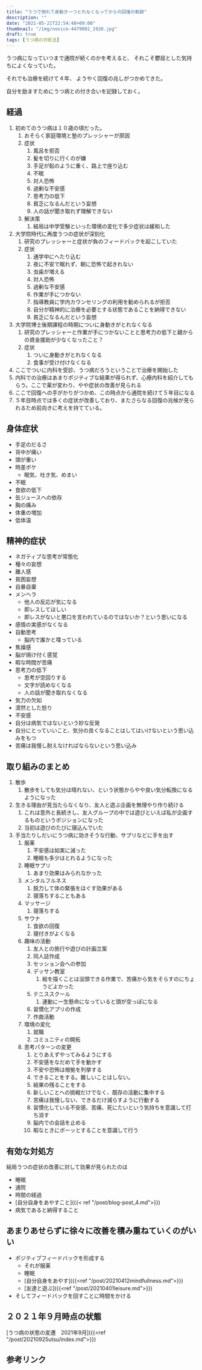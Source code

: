 ```yaml
---
title: "うつで倒れて身動き一つとれなくなってからの回復の軌跡"
description: ""
date: "2021-05-21T22:54:48+09:00"
thumbnail: "/img/novice-4479081_1920.jpg"
draft: true
tags: [うつ病の対処法]
---
```

うつ病になっていつまで通院が続くのかを考えると、
それこそ鬱屈とした気持ちによくなっていた。

それでも治療を続けて４年、
ようやく回復の兆しがつかめてきた。

自分を励ますためにうつ病との付き合いを記録しておく。


## 経過
1. 初めてのうつ病は１０歳の頃だった。
   1. おそらく家庭環境と塾のプレッシャーが原因
   2. 症状
      1. 風呂を拒否
      2. 髪を切りに行くのが嫌
      3. 手足が鉛のように重く、路上で座り込む
      4. 不眠
      5. 対人恐怖
      6. 過剰な不安感
      7. 思考力の低下
      8. 貧乏になるんだという妄想
      9. 人の話が聞き取れず理解できない
   3. 解決策
      1. 結局は中学受験といった環境の変化で多少症状は緩和した
2. 大学院時代に再度うつの症状が深刻化
   1. 研究のプレッシャーと症状が負のフィードバックを起こしていた
   2. 症状
      1. 通学中にへたり込む
      2. 夜に不安で眠れず、朝に恐怖で起きれない
      3. 虫歯が増える
      4. 対人恐怖
      5. 過剰な不安感
      6. 作業が手につかない
      7. 指導教員に学内カウンセリングの利用を勧められるが拒否
      8. 自分が精神的に治療を必要とする状態であることを納得できない
      9. 貧乏になるんだという妄想
3. 大学院博士後期課程の時期についに身動きがとれなくなる
   1. 研究のプレッシャーと作業が手につかないことと思考力の低下と親からの資金援助が少なくなったこと？
   2. 症状
      1. ついに身動きがとれなくなる
      2. 食事が受け付けなくなる
4. ここでついに内科を受診、うつ病だろうということで治療を開始した
5. 内科での治療はあまりポジティブな結果が得られず、心療内科を紹介してもらう。ここで薬が変わり、やや症状の改善が見られる
6. ここで回復への手がかりがつかめ、この時点から通院を続けて５年目になる
7. ５年目時点では多くの症状が改善しており、またさらなる回復の兆候が見られるため前向きに考えを持てている。
   
## 身体症状
- 手足のだるさ
- 背中が痛い
- 頭が重い
- 時差ボケ
  - 眠気、吐き気、めまい
- 不眠
- 食欲の低下
- 缶ジュースへの依存
- 胸の痛み
- 体重の増加
- 低体温

## 精神的症状
- ネガティブな思考が常態化
- 種々の妄想
- 離人感
- 貧困妄想
- 自暴自棄
- メンヘラ
  - 他人の反応が気になる
  - 即レスしてほしい
  - 即レスがないと悪口を言われているのではないか？という思いになる
- 感情の実感がなくなる
- 自動思考
  - 脳内で誰かと喋っている
- 焦燥感
- 脳が焼け付く感覚
- 暇な時間が苦痛
- 思考力の低下
  - 思考が空回りする
  - 文字が読めなくなる
  - 人の話が聞き取れなくなる
- 気力の欠如
- 漠然とした怒り
- 不安感
- 自分は病気ではないという妙な反発
- 自分にとっていいこと、気分の良くなることはしてはいけないという思い込みをもつ
- 苦痛は我慢し耐えなければならないという思い込み

## 取り組みのまとめ
1. 散歩
   1. 散歩をしても気分は晴れない、という状態からやや良い気分転換になるようになった
2. 生きる理由が見当たらなくなり、友人と遊ぶ企画を無理やり作り続ける
   1. これは意外と長続きし、友人グループの中では遊びといえば私が企画するものというポジションになった
   2. 当初は遊びのたびに寝込んでいた
3. 手当たりしだいにうつ病に効きそうな行動、サプリなどに手を出す
   1. 服薬
      1. 不安感は如実に減った
      2. 睡眠も多少はとれるようになった
   2. 睡眠サプリ
      1. あまり効果はみられなかった
   3. メンタルフルネス
      1. 脱力して体の緊張をほぐす効果がある
      2. 寝落ちすることもある
   4. マッサージ
      1. 寝落ちする
   5. サウナ
      1. 食欲の回復
      2. 寝付きがよくなる
   6. 趣味の活動
      1. 友人との旅行や遊びの計画立案
      2. 同人誌作成
      3. セッション会への参加
      4. デッサン教室
         1. 絵を描くことは没頭できる作業で、苦痛から気をそらすのにちょうどよかった
      5. テニススクール
         1. 運動に一生懸命になっていると頭が空っぽになる
      6. 習慣化アプリの作成
      7. 作曲活動
   7. 環境の変化
      1. 就職
      2. コミュニティの開拓
   8. 思考パターンの変更
      1. とりあえずやってみるようにする
      2. 不安感をなだめて手を動かす
      3. 不安や恐怖は根拠を列挙する
      4. できることをする。難しいことはしない。
      5. 結果の残ることをする
      6. 新しいことへの挑戦だけでなく、既存の活動に集中する
      7. 苦痛は我慢しない、できるだけ減らすように行動する
      1. 習慣化している不安感、苦痛、死にたいという気持ちを意識して打ち消す
      1. 脳内での会話を止める
      1. 暇なときにボーッとすることを意識して行う


## 有効な対処方
結局うつの症状の改善に対して効果が見られたのは

- 睡眠
- 通院
- 時間の経過
- [自分自身をあやすこと]({{< ref "/post/blog-post_4.md">}})
- 病気であると納得すること

## あまりあせらずに徐々に改善を積み重ねていくのがいい
- ポジティブフィードバックを形成する
  - それが服薬
  - 睡眠
  - [自分自身をあやす]({{<ref "/post/20210412mindfullness.md">}})
  - [友達と遊ぶ]({{<ref "/post/20210401leisure.md">}})
- そしてフィードバックを回すことに時間をかける

## ２０２１年９月時点の状態
[うつ病の状態の変遷　2021年9月]({{<ref "/post/20210925utsu/index.md">}})

## 参考リンク
<div data-vc_mylinkbox_id="887689147"></div>

<div data-vc_mylinkbox_id="887689148"></div>
<div data-vc_mylinkbox_id="887689149"></div>